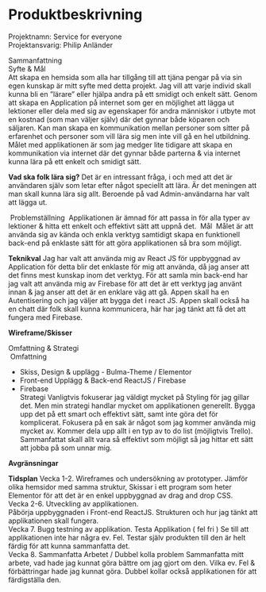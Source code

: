 <h1>Produktbeskrivning</h1>

Projektnamn: Service for everyone <br>
Projektansvarig: Philip Anländer

Sammanfattning  <br>
Syfte & Mål <br>
Att skapa en hemsida som alla har tillgång till att tjäna pengar på via sin egen kunskap är mitt syfte med detta projekt. Jag vill att varje individ skall kunna bli en ”lärare” eller hjälpa andra på ett smidigt och enkelt sätt. Genom att skapa en Application på internet som ger en möjlighet att lägga ut lektioner eller dela med sig av egenskaper för andra människor i utbyte mot en kostnad (som man väljer själv) där det gynnar både köparen och säljaren. Kan man skapa en kommunikation mellan personer som sitter på erfarenhet och personer som vill lära sig men inte vill gå en hel utbildning. Målet med applikationen är som jag medger lite tidigare att skapa en kommunikation via internet där det gynnar både parterna & via internet kunna lära på ett enkelt och smidigt sätt.  

<strong>Vad ska folk lära sig?</strong>
Det är en intressant fråga, i och med att det är användaren själv som letar efter något speciellt att lära. Är det meningen att man skall kunna lära sig allt. Beroende på vad Admin-användarna har valt att lägga ut.

 Problemställning
 Applikationen är ämnad för att passa in för alla typer av lektioner & hitta ett enkelt och effektivt sätt att uppnå det.
 Mål
 Målet är att använda sig av kända och enkla verktyg samtidigt skapa en funktionell back-end på enklaste sätt för att göra applikationen så bra som möjligt.<br>
 
<strong>Teknikval</strong>
Jag har valt att använda mig av React JS för uppbyggnad av Application för detta blir det enklaste för mig att använda, då jag anser att det finns mest kunskap inom det verktyg.  För att samla min back-end har jag valt att använda mig av Firebase för att det är ett verktyg jag använt innan & jag anser att det är en enklare väg att gå.  Appen skall ha en Autentisering och jag väljer att bygga det i react JS. Appen skall också ha en chatt där folk skall kunna kommunicera, här har jag tänkt att få det att fungera med Firebase. 


<strong>Wireframe/Skisser</strong>



</strong>Omfattning & Strategi</strong><br>
 Omfattning

- Skiss, Design & upplägg - Bulma-Theme / Elementor <br>
- Front-end Upplägg & Back-end ReactJS / Firebase
- Firebase <br>
Strategi
Vanligtvis fokuserar jag väldigt mycket på Styling för jag gillar det. Men min strategi handlar mycket om applikationen generellt. Bygga upp det på ett smart och effektivt sätt, samt inte göra det för komplicerat. Fokusera på en sak är något som jag kommer använda mig mycket av. Kommer dela upp allt i en typ av to do list (möjligtvis Trello). Sammanfattat skall allt vara så effektivt som möjligt så jag hittar ett sätt att jobba på som unnar mig.

<strong>Avgränsningar</strong>


<strong>Tidsplan</strong>
Vecka 1-2. Wireframes och undersökning av prototyper. Jämför olika hemsidor med samma struktur, Skissar i ett program som heter Elementor för att det är en enkel uppbyggnad av drag and drop CSS. <br>
Vecka 2-6. Utveckling av applikationen.  
Påbörja uppbyggnaden i Front-end ReactJS. Strukturen och hur jag tänkt att applikationen skall fungera.<br>
Vecka 7. Bugg testning av applikation. Testa Applikation ( fel fri )
Se till att applikationen inte har några ev. Fel. Testar själv produkten till den är helt färdig för att kunna sammanfatta det.<br>
Vecka 8. Sammanfatta Arbetet / Dubbel kolla problem
Sammanfatta mitt arbete, vad hade jag kunnat göra bättre om jag gjort om den. Vilka ev. Fel & förbättringar hade jag kunnat göra. Dubbel kollar också applikationen för att färdigställa den.
 
